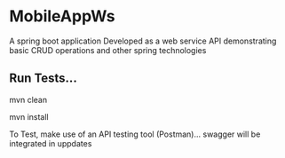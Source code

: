# MobileAppWs
A spring boot application Developed as a web service API demonstrating basic CRUD operations and other spring technologies

## Run Tests...

mvn clean

mvn install

To Test, make use of an API testing tool (Postman)... swagger will be integrated in uppdates
